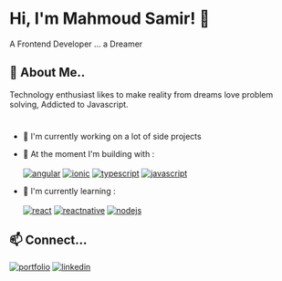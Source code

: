 
# Hi, I'm Mahmoud Samir! 👋
A Frontend Developer ... a Dreamer 

## 🚀 About Me..

Technology enthusiast likes to make reality from dreams love problem solving, Addicted to Javascript.

#
- 🔭 I'm currently working on a lot of side projects
- 🎢 At the moment I'm building with : <br/> <br/>
[![angular](https://img.shields.io/badge/Angular-DD0031?style=for-the-badge&logo=angular&logoColor=white)]()
[![ionic](https://img.shields.io/badge/Ionic-3880FF?style=for-the-badge&logo=ionic&logoColor=white)]()
[![typescript](https://img.shields.io/badge/TypeScript-007ACC?style=for-the-badge&logo=typescript&logoColor=white)]()
[![javascript](https://img.shields.io/badge/JavaScript-323330?style=for-the-badge&logo=javascript&logoColor=F7DF1E)]()

- 🌱 I'm currently learning : <br/> <br/>
[![react](https://img.shields.io/badge/React-20232A?style=for-the-badge&logo=react&logoColor=61DAFB)]()
[![reactnative](https://img.shields.io/badge/React_Native-20232A?style=for-the-badge&logo=react&logoColor=61DAFB)]()
[![nodejs](https://img.shields.io/badge/Node.js-339933?style=for-the-badge&logo=nodedotjs&logoColor=white)]()


## 📫 Connect... 
[![portfolio](https://img.shields.io/badge/website-000000?style=for-the-badge&logo=About.me&logoColor=white)](https://msamirzayed.github.io/portfolio/)
[![linkedin](https://img.shields.io/badge/linkedin-0A66C2?style=for-the-badge&logo=linkedin&logoColor=white)](https://www.linkedin.com/in/mahmoud-samir01/)


